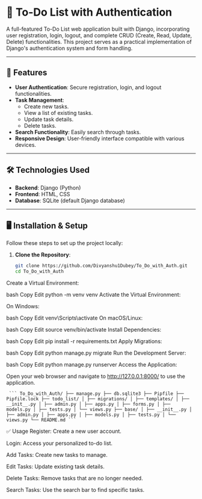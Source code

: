 # 📝 To-Do List with Authentication

A full-featured To-Do List web application built with Django, incorporating user registration, login, logout, and complete CRUD (Create, Read, Update, Delete) functionalities. This project serves as a practical implementation of Django's authentication system and form handling.

---

## 🚀 Features

- **User Authentication**: Secure registration, login, and logout functionalities.
- **Task Management**:
  - Create new tasks.
  - View a list of existing tasks.
  - Update task details.
  - Delete tasks.
- **Search Functionality**: Easily search through tasks.
- **Responsive Design**: User-friendly interface compatible with various devices.

---

## 🛠️ Technologies Used

- **Backend**: Django (Python)
- **Frontend**: HTML, CSS
- **Database**: SQLite (default Django database)

---

## 🖥️ Installation & Setup

Follow these steps to set up the project locally:

1. **Clone the Repository**:
   ```bash
   git clone https://github.com/Divyanshu1Dubey/To_Do_with_Auth.git
   cd To_Do_with_Auth
Create a Virtual Environment:

bash
Copy
Edit
python -m venv venv
Activate the Virtual Environment:

On Windows:

bash
Copy
Edit
venv\Scripts\activate
On macOS/Linux:

bash
Copy
Edit
source venv/bin/activate
Install Dependencies:

bash
Copy
Edit
pip install -r requirements.txt
Apply Migrations:

bash
Copy
Edit
python manage.py migrate
Run the Development Server:

bash
Copy
Edit
python manage.py runserver
Access the Application:

Open your web browser and navigate to http://127.0.0.1:8000/ to use the application.

<pre><code> ``` To_Do_with_Auth/ ├── manage.py ├── db.sqlite3 ├── Pipfile ├── Pipfile.lock ├── todo_list/ │ ├── migrations/ │ ├── templates/ │ ├── __init__.py │ ├── admin.py │ ├── apps.py │ ├── forms.py │ ├── models.py │ ├── tests.py │ └── views.py ├── base/ │ ├── __init__.py │ ├── admin.py │ ├── apps.py │ ├── models.py │ ├── tests.py │ └── views.py └── README.md ``` </code></pre>
✅ Usage
Register: Create a new user account.

Login: Access your personalized to-do list.

Add Tasks: Create new tasks to manage.

Edit Tasks: Update existing task details.

Delete Tasks: Remove tasks that are no longer needed.

Search Tasks: Use the search bar to find specific tasks.
